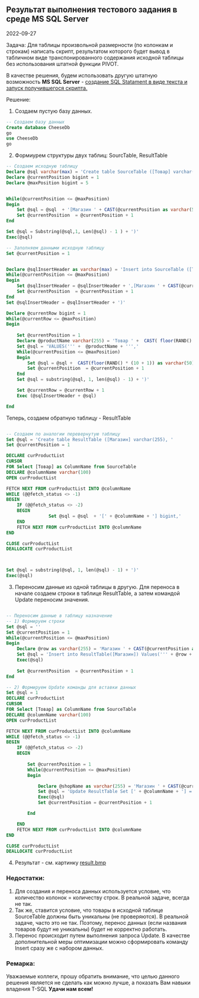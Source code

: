 ## Результат выполнения тестового задания в среде MS SQL Server
2022-09-27

Задача:
Для таблицы произвольной размерности (по колонкам и строкам) написать скрипт, результатом которого будет вывод в табличном виде транспонированного содержания исходной таблицы без использования штатной функции PIVOT.

В качестве решения, будем использовать другую штатную возможность **MS SQL Server** - [создание SQL Statament в виде текста и запуск получившегося скрипта.](https://www.mssqltips.com/sqlservertip/1160/execute-dynamic-sql-commands-in-sql-server/)

Решение:

1) Создаем пустую базу данных.
```sql
-- Создаем базу данных
Create database CheeseDb
go
use CheeseDb
go
```

2) Формиурем структуры двух таблиц: SourcTable, ResultTable 
```sql
-- Создаем исходную таблицу
Declare @sql varchar(max) = 'Create table SourceTable ([Товар] varchar(255), '
Declare @currentPosition bigint = 1
Declare @maxPosition bigint = 5


While(@currentPosition <= @maxPosition)
Begin
	Set @sql = @sql  + '[Магазин ' + CAST(@currentPosition as varchar(50)) + '] bigint,'
	Set @currentPosition  = @currentPosition + 1
End

Set @sql = Substring(@sql,1, Len(@sql) - 1 ) + ')'
Exec(@sql)

-- Заполняем данными исходную таблицу
Set @currentPosition = 1


Declare @sqlInsertHeader as varchar(max) = 'Insert into SourceTable ([Товар] '
While(@currentPosition <= @maxPosition)
Begin
	Set @sqlInsertHeader = @sqlInsertHeader + ',[Магазин ' + CAST(@currentPosition as varchar(50)) + ']'
	Set @currentPosition  = @currentPosition + 1
End
Set @sqlInsertHeader = @sqlInsertHeader + ')'

Declare @currentRow bigint = 1
While(@currentRow <= @maxPosition)
Begin
    
	Set @currentPosition = 1
	Declare @productName varchar(255) = 'Товар ' +  CAST( floor(RAND() * 1000) as varchar(50))
	Set @sql = 'VALUES(''' +  @productName + ''','
	While(@currentPosition <= @maxPosition)
	Begin
		Set @sql = @sql +  CAST(floor(RAND() * (10 + 1)) as varchar(50)) + ','
		Set @currentPosition  = @currentPosition + 1
	End
	Set @sql = substring(@sql, 1, len(@sql) - 1) + ')'

	Set @currentRow = @currentRow + 1
	Exec (@sqlInsertHeader + @sql)

End

```
Теперь, создаем обратную таблицу - ResultTable

```sql

-- Создаем по аналогии перевернутую таблицу
Set @sql = 'Create table ResultTable ([Магазин] varchar(255), '
Set @currentPosition = 1

DECLARE curProductList
CURSOR
FOR Select [Товар] as ColumnName from SourceTable
DECLARE @columnName varchar(100)
OPEN curProductList

FETCH NEXT FROM curProductList INTO @columnName
WHILE (@@fetch_status <> -1)
BEGIN
	IF (@@fetch_status <> -2)
	BEGIN
				Set @sql = @sql  + '[' + @columnName + '] bigint,'
	END
	FETCH NEXT FROM curProductList INTO @columnName
END

CLOSE curProductList
DEALLOCATE curProductList



Set @sql = substring(@sql, 1, len(@sql) - 1) + ')'
Exec(@sql)

```
3) Переносим данные из одной таблицы в другую. Для переноса в начале создаем строки в таблице ResultTable, а затем командой Update переносим значения.

```sql

-- Переносим данные в таблицу назначение
-- 1) Формируем строки
Set @sql = ''
Set @currentPosition = 1
While(@currentPosition <= @maxPosition)
Begin
	Declare @row as varchar(255) = 'Магазин ' + CAST(@currentPosition as varchar(50))
	Set @sql = 'Insert into ResultTable([Магазин]) Values(''' + @row + ''')'
	Exec(@sql)
	    
	Set @currentPosition  = @currentPosition + 1
End

-- 2) Формируем Update команды для вставки данных 
Set @sql = 1
DECLARE curProductList
CURSOR
FOR Select [Товар] as ColumnName from SourceTable
DECLARE @columnName varchar(100)
OPEN curProductList

FETCH NEXT FROM curProductList INTO @columnName
WHILE (@@fetch_status <> -1)
BEGIN
	IF (@@fetch_status <> -2)
	BEGIN
		
		Set @currentPosition = 1
		While(@currentPosition <= @maxPosition)
		Begin

			Declare @shopName as varchar(255) = 'Магазин ' + CAST(@currentPosition as varchar(50))
			Set @sql = 'Update ResultTable Set [' + @columnName + '] = (Select Top 1 [' + @shopName + '] from SourceTable where [Товар] = ''' + @columnName + ''') where [Магазин] = ''' + @shopName + ''''
			Exec(@sql)
			Set @currentPosition = @currentPosition + 1

		End

	END
	FETCH NEXT FROM curProductList INTO @columnName
END

CLOSE curProductList
DEALLOCATE curProductList
```
4) Результат - см. картинку
[result.bmp](result.bmp)

### Недостатки:
1) Для создания и переноса данных используется условие, что количество колонок = количеству строк. В реальной задаче, всегда не так.
2) Так же, ставится условие, что товары в исходной таблице SourceTable должны быть уникальны (не проверяются). В реальной задаче, часто это не так. Поэтому, перенос данных (если  названия товаров будут не уникальны) будет не корректно работать.
3) Перенос происходит путем выполнения запроса Update. В качестве дополнительной меры оптимизации можно сформировать команду Insert сразу же с набором данных.

### Ремарка:
Уважаемые коллеги, прошу обратить внимание, что целью данного решения является не сделать как можно лучше, а показать Вам навыки владения T-SQL
**Удачи нам всем!**
